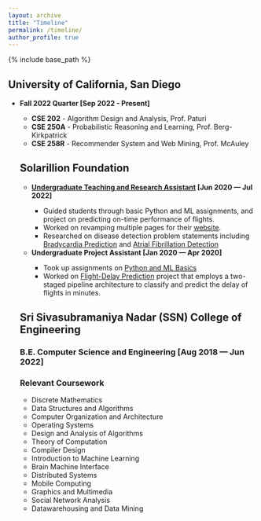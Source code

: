 ```yaml
---
layout: archive
title: "Timeline"
permalink: /timeline/
author_profile: true
---
```


{% include base_path %}
<h2>University of California, San Diego</h2>
<ul>
<li style="font-weight: bold">Fall 2022 Quarter [Sep 2022 - Present]</li>
    <ul>
    <li><b>CSE 202</b> - Algorithm Design and Analysis, Prof. Paturi</li>
    <li><b>CSE 250A</b> - Probabilistic Reasoning and Learning, Prof. Berg-Kirkpatrick
    <li><b>CSE 258R</b> - Recommender System and Web Mining, Prof. McAuley
</ul>
<h2>Solarillion Foundation</h2>
<ul>
<li style="font-weight: bold"><a href="https://www.solarillionfoundation.org/people/VishalNagarajan" target="_blank">Undergraduate Teaching and Research Assistant</a> [Jun 2020 &#8212; Jul 2022]</li>
    <ul>
    <li>Guided students through basic Python and ML assignments, and project on predicting on-time performance of flights.</li>
    <li>Worked on revamping multiple pages for their <a href="https://github.com/solarillion/solarillion.github.io" target="_blank">website</a>.</li>
    <li>Researched on disease detection problem statements including <a href="https://github.com/vishaln15/Bradycardia-Prediciton" target="_blank">Bradycardia Prediction</a> and <a href="https://github.com/vishaln15/OptimizedArrhythmiaDetection" target="_blank">Atrial Fibrillation Detection</a></li>
    </ul>
<li style="font-weight: bold">Undergraduate Project Assistant [Jan 2020 &#8212; Apr 2020]</li>
    <ul>
        <li>Took up assignments on <a href="https://github.com/vishaln15/SolarillionFoundation" target="_blank">Python and ML Basics</a></li>
        <li>Worked on <a href="https://github.com/vishaln15/Flight-Delay-Prediction" target="_blank">Flight-Delay Prediction</a> project that employs a two-staged pipeline architecture to classify and predict the delay of flights in minutes.</li>
    </ul>
</ul>
<h2>Sri Sivasubramaniya Nadar (SSN) College of Engineering</h2>
<h3>B.E. Computer Science and Engineering [Aug 2018 &#8212; Jun 2022]</h3>
<h3>Relevant Coursework</h3>
<ul>
    <li>Discrete Mathematics</li>
    <li>Data Structures and Algorithms</li>
    <li>Computer Organization and Architecture</li>
    <li>Operating Systems</li>
    <li>Design and Analysis of Algorithms</li>
    <li>Theory of Computation</li>
    <li>Compiler Design</li>
    <li>Introduction to Machine Learning</li>
    <li>Brain Machine Interface</li>
    <li>Distributed Systems</li>
    <li>Mobile Computing</li>
    <li>Graphics and Multimedia</li>
    <li>Social Network Analysis</li>
    <li>Datawarehousing and Data Mining</li>
</ul>